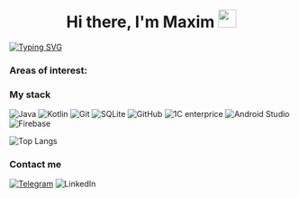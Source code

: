 
<h1 align="center">Hi there, I'm Maxim
<img src="https://github.com/blackcater/blackcater/raw/main/images/Hi.gif" height="32"/></h1>

[![Typing SVG](https://readme-typing-svg.herokuapp.com?color=333&lines=Android+developer)](https://git.io/typing-svg)
### Areas of interest:

### My stack
![Java](https://img.shields.io/badge/Java-333?style=for-the-badge)
![Kotlin](https://img.shields.io/badge/-Kotlin-333?style=for-the-badge&logo=Kotlin)
![Git](https://img.shields.io/badge/-Git-333?style=for-the-badge&logo=Git)
![SQLite](https://img.shields.io/badge/-SQLite-333?style=for-the-badge&logo=SQLite)
![GitHub](https://img.shields.io/badge/-GitHub-333?style=for-the-badge&logo=GitHub)
![1C enterprice](https://img.shields.io/badge/-1C_enterprise-333?style=for-the-badge)
![Android Studio](https://img.shields.io/badge/-Android_Studio-333?style=for-the-badge&logo=AndroidStudio)
![Firebase](https://img.shields.io/badge/-Firebase-333?style=for-the-badge&logo=Firebase)

![Top Langs](https://github-readme-stats.vercel.app/api/top-langs/?username=MyheevApps&layout=compact&theme=dark)

### Contact me
[![Telegram](https://img.shields.io/badge/-Telegram-333?style=flat&logo=Telegram)](https://t.me/Myheev)
![LinkedIn](https://img.shields.io/badge/-LinkedIn-333?style=flat&logo=LinkedIn)
